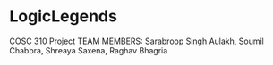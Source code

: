 # LogicLegends
COSC 310 Project
TEAM MEMBERS: Sarabroop Singh Aulakh, Soumil Chabbra, Shreaya Saxena, Raghav Bhagria



